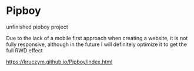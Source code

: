 # Pipboy
unfinished pipboy project

Due to the lack of a mobile first approach when creating a website, it is not fully responsive,
although in the future I will definitely optimize it to get the full RWD effect


https://kruczym.github.io/Pipboy/index.html
